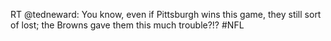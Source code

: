 <!--
id: 278640286
link: http://kevinisom.info/post/278640286/rt-tedneward-you-know-even-if-pittsburgh-wins
slug: rt-tedneward-you-know-even-if-pittsburgh-wins
date: Fri Dec 11 2009 19:50:40 GMT+1300 (NZDT)
raw: {"blog_name":"kevinisom","id":278640286,"post_url":"http://kevinisom.info/post/278640286/rt-tedneward-you-know-even-if-pittsburgh-wins","slug":"rt-tedneward-you-know-even-if-pittsburgh-wins","type":"text","date":"2009-12-11 06:50:40 GMT","timestamp":1260514240,"state":"published","format":"html","reblog_key":"IKqxgVz3","tags":[],"short_url":"http://tmblr.co/Zw68YyGcxQU","highlighted":[],"feed_item":"http://twitter.com/kev_nz/statuses/6555926250","from_feed_id":"650289","note_count":0,"title":null,"body":"<p>RT @tedneward: You know, even if Pittsburgh wins this game, they still sort of lost; the Browns gave them this much trouble?!? #NFL</p>"}
publish: 2009-12-011
tags: 
title: null
-->


RT @tedneward: You know, even if Pittsburgh wins this game, they still
sort of lost; the Browns gave them this much trouble?!? \#NFL


